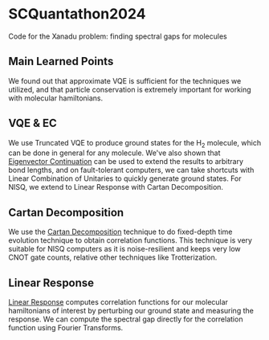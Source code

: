 # SCQuantathon2024
Code for the Xanadu problem: finding spectral gaps for molecules

## Main Learned Points

We found out that approximate VQE is sufficient for the techniques we utilized, and that particle conservation is extremely important for working with molecular hamiltonians.

## VQE & EC

We use Truncated VQE to produce ground states for the $\mathrm{H}_2$ molecule, which can be done in general for any molecule. We've also shown that [Eigenvector Continuation](https://arxiv.org/abs/2406.17037) can be used to extend the results to arbitrary bond lengths, and on fault-tolerant computers, we can take shortcuts with Linear Combination of Unitaries to quickly generate ground states. For NISQ, we extend to Linear Response with Cartan Decomposition.

## Cartan Decomposition

We use the [Cartan Decomposition](https://github.com/ooalshei/Cartan) technique to do fixed-depth time evolution technique to obtain correlation functions. This technique is very suitable for NISQ computers as it is noise-resilient and keeps very low CNOT gate counts, relative other techniques like Trotterization.

## Linear Response

[Linear Response](https://www.nature.com/articles/s41467-024-47729-z) computes correlation functions for our molecular hamiltonians of interest by perturbing our ground state and measuring the response. We can compute the spectral gap directly for the correlation function using Fourier Transforms.
